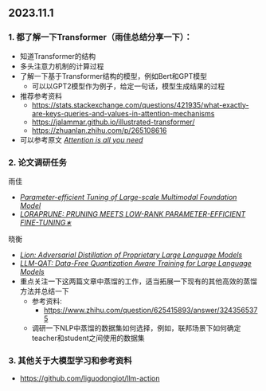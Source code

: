 ## 2023.11.1

### 1. 都了解一下Transformer（雨佳总结分享一下）：

- 知道Transformer的结构
- 多头注意力机制的计算过程
- 了解一下基于Transformer结构的模型，例如Bert和GPT模型
  - 可以以GPT2模型作为例子，给定一句话，模型生成结果的过程
- 推荐参考资料
  - https://stats.stackexchange.com/questions/421935/what-exactly-are-keys-queries-and-values-in-attention-mechanisms
  - https://jalammar.github.io/illustrated-transformer/
  - https://zhuanlan.zhihu.com/p/265108616
- 可以参考原文 [*Attention is all you need*](https://arxiv.org/abs/1706.03762)



### 2. 论文调研任务

雨佳
- [*Parameter-efficient Tuning of Large-scale Multimodal Foundation Model*](./PET-of-Large-scale-Motimodal-Foundation-Model.pdf)
- [*LORAPRUNE: PRUNING MEETS LOW-RANK PARAMETER-EFFICIENT FINE-TUNING∗*](./LoRAPrune.pdf)

晓衡
- [*Lion: Adversarial Distillation of Proprietary Large Language Models*](./Lion.pdf)
- [*LLM-QAT: Data-Free Quantization Aware Training for Large Language Models*](./LLM-QAT.pdf)
- 重点关注一下这两篇文章中蒸馏的工作，适当拓展一下现有的其他高效的蒸馏方法并总结一下
    - 参考资料:
        - https://www.zhihu.com/question/625415893/answer/3243565375
    - 调研一下NLP中蒸馏的数据集如何选择，例如，联邦场景下如何确定teacher和student之间使用的数据集


### 3. 其他关于大模型学习和参考资料
- https://github.com/liguodongiot/llm-action